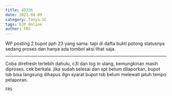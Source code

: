 ```yaml
---
title: 49336
date: 2021-04-09
category: Tanya-SC
tags: DJP Online
author: FRS
---
```


WP posting 2 bupot pph 23 yang sama. tapi di dafta bukti potong statusnya sedang proses dan hanya ada tombol aksi lihat saja.

---

Coba direfresh terlebih dahulu, c3l dan log in ulang, kemungkinan masih diproses. cek berkala. jika sudah selesai dan spt belum dilaporkan, bupot tsb bisa langsung dihapus dgn syarat bupot tsb belum melewati jatuh tempo pelaporan.

`FRS`
